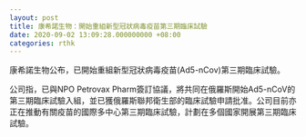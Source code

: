 ```yaml
---
layout: post
title: 康希諾生物：開始重組新型冠狀病毒疫苗第三期臨床試驗
date: 2020-09-02 13:09:28.000000000 +08:00
categories: rthk
---
```


康希諾生物公布，已開始重組新型冠狀病毒疫苗(Ad5-nCov)第三期臨床試驗。

公司指，已與NPO Petrovax Pharm簽訂協議，將共同在俄羅斯開始Ad5-nCoV的第三期臨床試驗入組，並已獲俄羅斯聯邦衛生部的臨床試驗申請批准。公司目前亦正在推動有關疫苗的國際多中心第三期臨床試驗，計劃在多個國家開展第三期臨床試驗。
